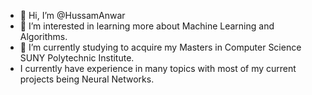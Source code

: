 - 👋 Hi, I’m @HussamAnwar
- 👀 I’m interested in learning more about Machine Learning and Algorithms.
- 🌱 I’m currently studying to acquire my Masters in Computer Science SUNY Polytechnic Institute.
- I currently have experience in many topics with most of my current projects being Neural Networks.


<!---
HussamAnwar/HussamAnwar is a ✨ special ✨ repository because its `README.md` (this file) appears on your GitHub profile.
You can click the Preview link to take a look at your changes.
--->
